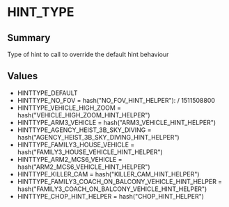 # HINT_TYPE

## Summary
Type of hint to call to override the default hint behaviour

## Values
* HINTTYPE_DEFAULT
* HINTTYPE_NO_FOV = hash("NO_FOV_HINT_HELPER"): / 1511508800
* HINTTYPE_VEHICLE_HIGH_ZOOM = hash("VEHICLE_HIGH_ZOOM_HINT_HELPER")
* HINTTYPE_ARM3_VEHICLE = hash("ARM3_VEHICLE_HINT_HELPER")
* HINTTYPE_AGENCY_HEIST_3B_SKY_DIVING = hash("AGENCY_HEIST_3B_SKY_DIVING_HINT_HELPER")
* HINTTYPE_FAMILY3_HOUSE_VEHICLE = hash("FAMILY3_HOUSE_VEHICLE_HINT_HELPER")
* HINTTYPE_ARM2_MCS6_VEHICLE = hash("ARM2_MCS6_VEHICLE_HINT_HELPER")
* HINTTYPE_KILLER_CAM = hash("KILLER_CAM_HINT_HELPER")
* HINTTYPE_FAMILY3_COACH_ON_BALCONY_VEHICLE_HINT_HELPER = hash("FAMILY3_COACH_ON_BALCONY_VEHICLE_HINT_HELPER")
* HINTTYPE_CHOP_HINT_HELPER = hash("CHOP_HINT_HELPER")